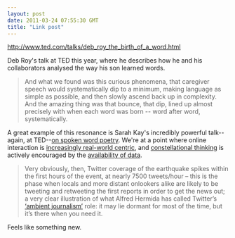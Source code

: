 ```yaml
---
layout: post
date: 2011-03-24 07:55:30 GMT
title: "Link post"
---
```

<http://www.ted.com/talks/deb_roy_the_birth_of_a_word.html>

Deb Roy's talk at TED this year, where he describes how he and his collaborators analysed the way his son learned words.



> And what we found was this curious phenomena, that caregiver speech would systematically dip to a minimum, making language as simple as possible, and then slowly ascend back up in complexity. And the amazing thing was that bounce, that dip, lined up almost precisely with when each word was born -- word after word, systematically.



A great example of this resonance is Sarah Kay's incredibly powerful talk--again, at TED--[on spoken word poetry][2].  We're at a point where online interaction is [increasingly real-world centric][6], and [constellational thinking][3] is actively encouraged by the [availability of data][4].



[2]: http://www.ted.com/talks/sarah_kay_if_i_should_have_a_daughter.html

[3]: http://snarkmarket.com/2010/5579/comment-page-1#comment-10626

[4]: http://www.mappingonlinepublics.net/2011/03/16/twitter-in-the-christchurch-earthquake-pt-1/

[6]: http://blog.everyblock.com/2011/mar/21/redesign/



> Very obviously, then, Twitter coverage of the earthquake spikes within the first hours of the event, at nearly 7500 tweets/hour – this is the phase when locals and more distant onlookers alike are likely to be tweeting and retweeting the first reports in order to get the news out; a very clear illustration of what Alfred Hermida has called Twitter’s [‘ambient journalism’][5] role: it may lie dormant for most of the time, but it’s there when you need it.



[5]: http://journal.media-culture.org.au/index.php/mcjournal/article/viewArticle/220



Feels like something new.
